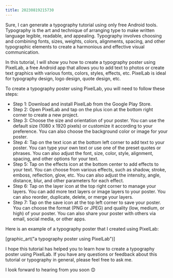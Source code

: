 ```yaml
---
title: 20230819215730 
---
```


Sure, I can generate a typography tutorial using only free Android tools. Typography is the art and technique of arranging type to make written language legible, readable, and appealing. Typography involves choosing and combining fonts, sizes, weights, colors, alignments, spacing, and other typographic elements to create a harmonious and effective visual communication.

In this tutorial, I will show you how to create a typography poster using PixelLab, a free Android app that allows you to add text to photos or create text graphics with various fonts, colors, styles, effects, etc. PixelLab is ideal for typography design, logo design, quote design, etc.

To create a typography poster using PixelLab, you will need to follow these steps:

- Step 1: Download and install PixelLab from the Google Play Store.
- Step 2: Open PixelLab and tap on the plus icon at the bottom right corner to create a new project.
- Step 3: Choose the size and orientation of your poster. You can use the default size (1080 x 1920 pixels) or customize it according to your preference. You can also choose the background color or image for your poster.
- Step 4: Tap on the text icon at the bottom left corner to add text to your poster. You can type your own text or use one of the preset quotes or phrases. You can also adjust the font, size, color, style, alignment, spacing, and other options for your text.
- Step 5: Tap on the effects icon at the bottom center to add effects to your text. You can choose from various effects, such as shadow, stroke, emboss, reflection, glow, etc. You can also adjust the intensity, angle, distance, blur, and other parameters for each effect.
- Step 6: Tap on the layer icon at the top right corner to manage your layers. You can add more text layers or image layers to your poster. You can also reorder, duplicate, delete, or merge your layers.
- Step 7: Tap on the save icon at the top left corner to save your poster. You can choose the format (PNG or JPEG) and quality (low, medium, or high) of your poster. You can also share your poster with others via email, social media, or other apps.

Here is an example of a typography poster that I created using PixelLab:

[graphic_art("a typography poster using PixelLab")]

I hope this tutorial has helped you to learn how to create a typography poster using PixelLab. If you have any questions or feedback about this tutorial or typography in general,
please feel free to ask me.

I look forward to hearing from you soon 😊